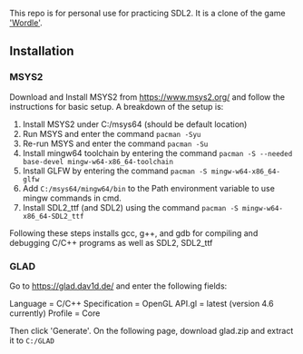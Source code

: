This repo is for personal use for practicing SDL2. It is a clone of the game ['Wordle'](https://www.powerlanguage.co.uk/wordle/).

## Installation

### MSYS2

Download and Install MSYS2 from https://www.msys2.org/ and follow the instructions for basic setup. A breakdown of the setup is:
1. Install MSYS2 under C:/msys64 (should be default location)
2. Run MSYS and enter the command `pacman -Syu`
3. Re-run MSYS and enter the command `pacman -Su`
4. Install mingw64 toolchain by entering the command `pacman -S --needed base-devel mingw-w64-x86_64-toolchain`
5. Install GLFW by entering the command `pacman -S mingw-w64-x86_64-glfw`
6. Add `C:/msys64/mingw64/bin` to the Path environment variable to use mingw commands in cmd.
7. Install SDL2_ttf (and SDL2) using the command `pacman -S mingw-w64-x86_64-SDL2_ttf`

Following these steps installs gcc, g++, and gdb for compiling and debugging C/C++ programs as well as SDL2, SDL2_ttf

### GLAD

Go to https://glad.dav1d.de/ and enter the following fields:

Language = C/C++
Specification = OpenGL
API.gl = latest (version 4.6 currently)
Profile = Core

Then click 'Generate'. On the following page, download glad.zip and extract it to `C:/GLAD`

